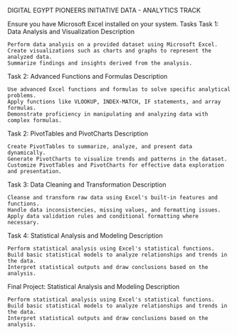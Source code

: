 DIGITAL EGYPT PIONEERS INITIATIVE DATA - ANALYTICS TRACK

Ensure you have Microsoft Excel installed on your system.
Tasks
Task 1: Data Analysis and Visualization
Description

    Perform data analysis on a provided dataset using Microsoft Excel.
    Create visualizations such as charts and graphs to represent the analyzed data.
    Summarize findings and insights derived from the analysis.

Task 2: Advanced Functions and Formulas
Description

    Use advanced Excel functions and formulas to solve specific analytical problems.
    Apply functions like VLOOKUP, INDEX-MATCH, IF statements, and array formulas.
    Demonstrate proficiency in manipulating and analyzing data with complex formulas.

Task 2: PivotTables and PivotCharts
Description

    Create PivotTables to summarize, analyze, and present data dynamically.
    Generate PivotCharts to visualize trends and patterns in the dataset.
    Customize PivotTables and PivotCharts for effective data exploration and presentation.

Task 3: Data Cleaning and Transformation
Description

    Cleanse and transform raw data using Excel's built-in features and functions.
    Handle data inconsistencies, missing values, and formatting issues.
    Apply data validation rules and conditional formatting where necessary.

Task 4: Statistical Analysis and Modeling
Description

    Perform statistical analysis using Excel's statistical functions.
    Build basic statistical models to analyze relationships and trends in the data.
    Interpret statistical outputs and draw conclusions based on the analysis.

Final Project: Statistical Analysis and Modeling
Description

    Perform statistical analysis using Excel's statistical functions.
    Build basic statistical models to analyze relationships and trends in the data.
    Interpret statistical outputs and draw conclusions based on the analysis.



